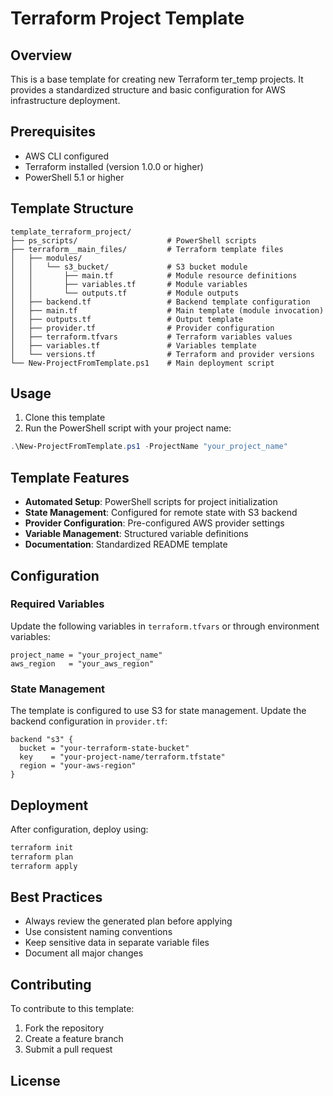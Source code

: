 # Terraform Project Template

## Overview

This is a base template for creating new Terraform ter_temp projects. It provides a standardized structure and basic configuration for AWS infrastructure deployment.

## Prerequisites

- AWS CLI configured
- Terraform installed (version 1.0.0 or higher)
- PowerShell 5.1 or higher

## Template Structure

```
template_terraform_project/
├── ps_scripts/                    # PowerShell scripts
├── terraform__main_files/         # Terraform template files
│   ├── modules/
│   │   └── s3_bucket/             # S3 bucket module
│   │       ├── main.tf            # Module resource definitions
│   │       ├── variables.tf       # Module variables
│   │       └── outputs.tf         # Module outputs
│   ├── backend.tf                 # Backend template configuration
│   ├── main.tf                    # Main template (module invocation)
│   ├── outputs.tf                 # Output template
│   ├── provider.tf                # Provider configuration
│   ├── terraform.tfvars           # Terraform variables values
│   ├── variables.tf               # Variables template
│   └── versions.tf                # Terraform and provider versions
└── New-ProjectFromTemplate.ps1    # Main deployment script
```

## Usage

1. Clone this template
2. Run the PowerShell script with your project name:

```powershell
.\New-ProjectFromTemplate.ps1 -ProjectName "your_project_name"
```

## Template Features

- **Automated Setup**: PowerShell scripts for project initialization
- **State Management**: Configured for remote state with S3 backend
- **Provider Configuration**: Pre-configured AWS provider settings
- **Variable Management**: Structured variable definitions
- **Documentation**: Standardized README template

## Configuration

### Required Variables

Update the following variables in `terraform.tfvars` or through environment variables:

```hcl
project_name = "your_project_name"
aws_region   = "your_aws_region"
```

### State Management

The template is configured to use S3 for state management. Update the backend configuration in `provider.tf`:

```hcl
backend "s3" {
  bucket = "your-terraform-state-bucket"
  key    = "your-project-name/terraform.tfstate"
  region = "your-aws-region"
}
```

## Deployment

After configuration, deploy using:

```bash
terraform init
terraform plan
terraform apply
```

## Best Practices

- Always review the generated plan before applying
- Use consistent naming conventions
- Keep sensitive data in separate variable files
- Document all major changes

## Contributing

To contribute to this template:

1. Fork the repository
2. Create a feature branch
3. Submit a pull request

## License
